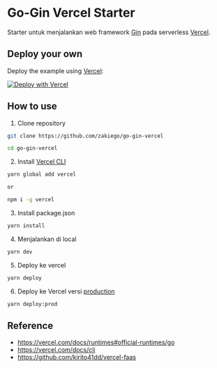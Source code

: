 # Go-Gin Vercel Starter

Starter untuk menjalankan web framework [Gin](https://github.com/gin-gonic/gin) pada serverless [Vercel](https://vercel.com/).

## Deploy your own

Deploy the example using [Vercel](https://vercel.com):

[![Deploy with Vercel](https://vercel.com/button)](https://vercel.com/new/git/external?repository-url=https://github.com/zakiego/go-gin-vercel&project-name=go-gin-vercel&repository-name=go-gin-vercel)

## How to use

1. Clone repository

```bash
git clone https://github.com/zakiego/go-gin-vercel

cd go-gin-vercel
```

2. Install [Vercel CLI](https://vercel.com/docs/clihttps://vercel.com/docs/cli)

```bash
yarn global add vercel

or

npm i -g vercel
```

3. Install package.json

```bash
yarn install
```

4. Menjalankan di local

```bash
yarn dev
```

5. Deploy ke vercel

```bash
yarn deploy
```

6. Deploy ke Vercel versi [production](https://vercel.com/docs/cli#introduction/unique-options/prod)

```bash
yarn deploy:prod
```

## Reference

- <https://vercel.com/docs/runtimes#official-runtimes/go>
- <https://vercel.com/docs/cli>
- <https://github.com/kirito41dd/vercel-faas>
